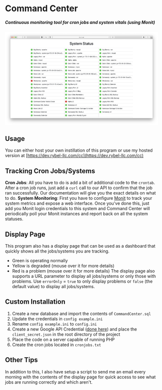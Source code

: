 # Command Center
##### Continuous monitoring tool for cron jobs and system vitals (using Monit)

![Screenshot](screenshot.png)

## Usage
You can either host your own instillation of this program or use my hosted version at [https://dev.rybel-llc.com/cc](https://dev.rybel-llc.com/cc)

## Tracking Cron Jobs/Systems
__Cron Jobs__: All you have to do is add a bit of additional code to the `crontab`. After a cron job runs, just add a `curl` call to our API to confirm that the job ran successfully. Our documentation will give you the exact details on what to do.
__System Monitoring__: First you have to configure [Monit](https://mmonit.com/monit/) to track your system metrics and expose a web interface. Once you've done this, just add you Monit login credentials to this system and Command Center will periodically poll your Monit instances and report back on all the system statuses.

## Display Page
This program also has a display page that can be used as a dashboard that quickly shows all the jobs/systems you are tracking.
  - Green is operating normally
  - Yellow is degraded (mouse over it for more details)
  - Red is a problem (mouse over it for more details)
The display page also supports a URL parameter to display all jobs/systems or only those with problems.
Use `errorOnly` = `true` to only display problems or `false` (the default value) to display all jobs/systems.

## Custom Installation
1. Create a new database and import the contents of `CommandCenter.sql`
2. Update the credentials in `config example.ini`
3. Rename `config example.ini` to `config.ini`
4. Create a new Google API Credential ([done here](https://console.developers.google.com/apis/credentials)) and place the `client_secret.json` in the root directory of the project
5. Place the code on a server capable of running PHP
6. Create the cron jobs located in `cronjobs.txt`

## Other Tips
In addition to this, I also have setup a script to send me an email every morning with the contents of the display page for quick access to see what jobs are running correctly and which aren't.
